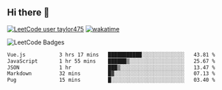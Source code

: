 ## Hi there 👋

[![LeetCode user taylor475](https://img.shields.io/badge/dynamic/json?style=for-the-badge&labelColor=black&color=%23ffa116&label=Solved&query=solvedOverTotal&url=https%3A%2F%2Fleetcode-badge.vercel.app%2Fapi%2Fusers%2Ftaylor475&logo=leetcode&logoColor=yellow)](https://leetcode.com/taylor475/)
[![wakatime](https://wakatime.com/badge/user/8c6aced9-f66a-452f-8802-5d7239ce5c50.svg)](https://wakatime.com/@8c6aced9-f66a-452f-8802-5d7239ce5c50)

<img src="https://leetcode-badge-showcase.vercel.app/api?username=taylor475" alt="LeetCode Badges" />

<!--START_SECTION:waka-->

```txt
Vue.js           3 hrs 17 mins   ███████████░░░░░░░░░░░░░░   43.81 %
JavaScript       1 hr 55 mins    ██████▒░░░░░░░░░░░░░░░░░░   25.67 %
JSON             1 hr            ███▒░░░░░░░░░░░░░░░░░░░░░   13.47 %
Markdown         32 mins         █▓░░░░░░░░░░░░░░░░░░░░░░░   07.13 %
Pug              15 mins         █░░░░░░░░░░░░░░░░░░░░░░░░   03.40 %
```

<!--END_SECTION:waka-->

<!--
**taylor475/taylor475** is a _special_ repository because its `README.md` (this file) appears on your GitHub profile.
